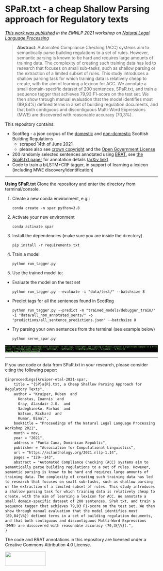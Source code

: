 # SPaR.txt - a cheap Shallow Parsing approach for Regulatory texts
_[This work was published](https://aclanthology.org/2021.nllp-1.14) in the EMNLP 2021 workshop on [Natural Legal Language Processing](http://nllpw.org/)_    

> **Abstract**: Automated Compliance Checking (ACC) systems aim to semantically parse building regulations to a set of rules. 
However, semantic parsing is known to be hard and requires large amounts of training data. 
The complexity of creating such training data has led to research that focuses on small sub-tasks, 
such as shallow parsing or the extraction of a limited subset of rules. This study introduces a shallow parsing 
task for which training data is relatively cheap to create, with the aim of learning a lexicon for ACC. 
We annotate a small domain-specific dataset of 200 sentences, SPaR.txt, 
and train a sequence tagger that achieves 79,93 F1-score on the test set. We then show through 
manual evaluation that the model identifies most (89,84\%) defined terms in a set of building regulation 
documents, and that both contiguous and discontiguous Multi-Word Expressions (MWE) are discovered with 
reasonable accuracy (70,3\%).

This repository contains:
* ScotReg - a json corpus of the [domestic](https://www.gov.scot/publications/building-standards-technical-handbook-2020-domestic/) and [non-domestic](https://www.gov.scot/publications/building-standards-technical-handbook-2020-non-domestic/) Scottish Building Regulations 
   * scraped 14th of June 2021 
   * please also see [crown copyright](https://www.gov.scot/crown-copyright/) and the [Open Government License](https://www.nationalarchives.gov.uk/doc/open-government-licence/version/3/)
* 200 randomly selected sentences annotated using [BRAT](https://brat.nlplab.org/), see [the SpaR.txt paper](https://aclanthology.org/2021.nllp-1.14) for annotation details ([arXiv link](https://arxiv.org/abs/2110.01295))
* Code to train a biLSTM+CRF tagger, in support of learning a lexicon (including MWE discovery/identification)


---

**Using SPaR.txt**
Clone the repository and enter the directory from terminal/console.
1. Create a new conda environment, e.g.:
    ```
    conda create -n spar python=3.8
    ```
2. Activate your new environment
    ```
    conda activate spar
    ```
3. Install the dependencies (make sure you are inside the directory)
    ```
    pip install -r requirements.txt
    ```
4. Train a model
    ```
    python run_tagger.py
    ```
5. Use the trained model to:
  * Evaluate the model on the test set
      ```
      python run_tagger.py --evaluate -i "data/test/" --batchsize 8
      ```
  * Predict tags for all the sentences found in ScotReg
      ```
      python run_tagger.py --predict -m "trained_models/debugger_train/" -i "data/all_non_annotated_sents/" -o "predictions/all_sentence_predictions.json" --batchsize 8
      ```
  * Try parsing your own sentences from the terminal (see example below)
      ```
      python serve_spar.py
      ```
    
![Example of input and output from terminal](https://github.com/rubenkruiper/SPaR.txt/blob/main/ExampleServingSpar.jpg?raw=true)

---

If you use code or data from SPaR.txt in your research, please consider citing the following paper:
```
@inproceedings{kruiper-etal-2021-spar,
    title = "{SP}a{R}.txt, a Cheap Shallow Parsing Approach for Regulatory Texts",
    author = "Kruiper, Ruben  and
      Konstas, Ioannis  and
      Gray, Alasdair J.G.  and
      Sadeghineko, Farhad  and
      Watson, Richard  and
      Kumar, Bimal",
    booktitle = "Proceedings of the Natural Legal Language Processing Workshop 2021",
    month = nov,
    year = "2021",
    address = "Punta Cana, Dominican Republic",
    publisher = "Association for Computational Linguistics",
    url = "https://aclanthology.org/2021.nllp-1.14",
    pages = "129--143",
    abstract = "Automated Compliance Checking (ACC) systems aim to semantically parse building regulations to a set of rules. However, semantic parsing is known to be hard and requires large amounts of training data. The complexity of creating such training data has led to research that focuses on small sub-tasks, such as shallow parsing or the extraction of a limited subset of rules. This study introduces a shallow parsing task for which training data is relatively cheap to create, with the aim of learning a lexicon for ACC. We annotate a small domain-specific dataset of 200 sentences, SPaR.txt, and train a sequence tagger that achieves 79,93 F1-score on the test set. We then show through manual evaluation that the model identifies most (89,84{\%}) defined terms in a set of building regulation documents, and that both contiguous and discontiguous Multi-Word Expressions (MWE) are discovered with reasonable accuracy (70,3{\%}).",
}
```
The code and BRAT annotations in this repository are licensed under a Creative Commons Attribution 4.0 License.

<img src="https://mirrors.creativecommons.org/presskit/buttons/88x31/png/by-sa.png" width="134" height="47">
